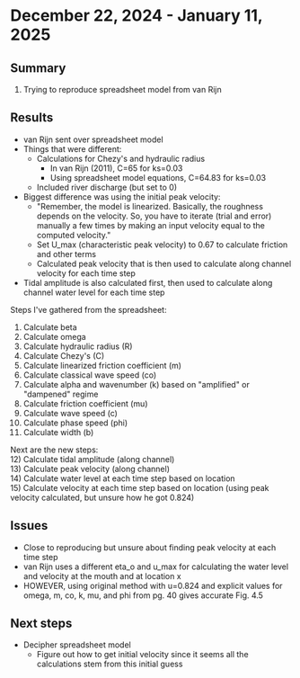 # December 22, 2024 - January 11, 2025

## Summary
1) Trying to reproduce spreadsheet model from van Rijn

## Results
- van Rijn sent over spreadsheet model
- Things that were different:
	- Calculations for Chezy's and hydraulic radius
		- In van Rijn (2011), C=65 for ks=0.03
		- Using spreadsheet model equations, C=64.83 for ks=0.03 
	- Included river discharge (but set to 0)
- Biggest difference was using the initial peak velocity:
	- "Remember, the model is linearized. Basically, the roughness depends on the velocity. So, you have to iterate (trial and error) manually a few times by making an input velocity equal to the computed velocity."
	- Set U_max (characteristic peak velocity) to 0.67 to calculate friction and other terms
	- Calculated peak velocity that is then used to calculate along channel velocity for each time step
- Tidal amplitude is also calculated first, then used to calculate along channel water level for each time step

Steps I've gathered from the spreadsheet:
1) Calculate beta<br>
2) Calculate omega<br>
3) Calculate hydraulic radius (R)<br>
4) Calculate Chezy's (C)<br>
5) Calculate linearized friction coefficient (m)<br>
6) Calculate classical wave speed (co)<br>
7) Calculate alpha and wavenumber (k) based on "amplified" or "dampened" regime<br>
8) Calculate friction coefficient (mu)<br>
9) Calculate wave speed (c)<br>
10) Calculate phase speed (phi)<br>
11) Calculate width (b)

Next are the new steps:<br>
12) Calculate tidal amplitude (along channel)<br>
13) Calculate peak velocity (along channel)<br>
14) Calculate water level at each time step based on location<br>
15) Calculate velocity at each time step based on location (using peak velocity calculated, but unsure how he got 0.824)

## Issues
- Close to reproducing but unsure about finding peak velocity at each time step
- van Rijn uses a different eta_o and u_max for calculating the water level and velocity at the mouth and at location x
- HOWEVER, using original method with u=0.824 and explicit values for omega, m, co, k, mu, and phi from pg. 40 gives accurate Fig. 4.5

## Next steps
- Decipher spreadsheet model
	- Figure out how to get initial velocity since it seems all the calculations stem from this initial guess

